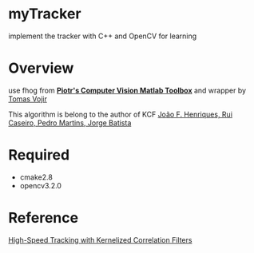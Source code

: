 # myTracker

implement the tracker with C++ and OpenCV for learning

# Overview

use fhog from [**Piotr's Computer Vision Matlab Toolbox**](http://pdollar.github.io/toolbox/index.html) and wrapper by [Tomas Vojir](https://github.com/vojirt/kcf)

This algorithm is belong to the author of KCF [João F. Henriques, Rui Caseiro, Pedro Martins, Jorge Batista](http://www.robots.ox.ac.uk/~joao/circulant/)

# Required

* cmake2.8 <br>	
* opencv3.2.0

# Reference

[High-Speed Tracking with Kernelized Correlation Filters](http://www.robots.ox.ac.uk/~joao/circulant/)
